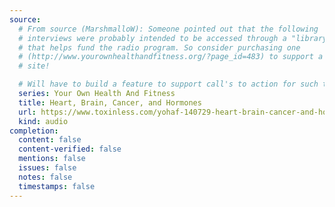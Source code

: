 ```yaml
---
source:
  # From source (MarshmalloW): Someone pointed out that the following 
  # interviews were probably intended to be accessed through a "library card"
  # that helps fund the radio program. So consider purchasing one 
  # (http://www.yourownhealthandfitness.org/?page_id=483) to support a worthy
  # site!

  # Will have to build a feature to support call's to action for such things.
  series: Your Own Health And Fitness
  title: Heart, Brain, Cancer, and Hormones
  url: https://www.toxinless.com/yohaf-140729-heart-brain-cancer-and-hormones.mp3
  kind: audio
completion:
  content: false
  content-verified: false
  mentions: false
  issues: false
  notes: false
  timestamps: false
---
```

